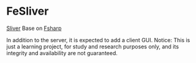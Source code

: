 # FeSliver
[Sliver](https://github.com/BishopFox/sliver) Base on [Fsharp](https://fsharp.org) 

In addition to the server, it is expected to add a client GUI.
Notice: This is just a learning project, for study and research purposes only, and its integrity and availability are not guaranteed.
